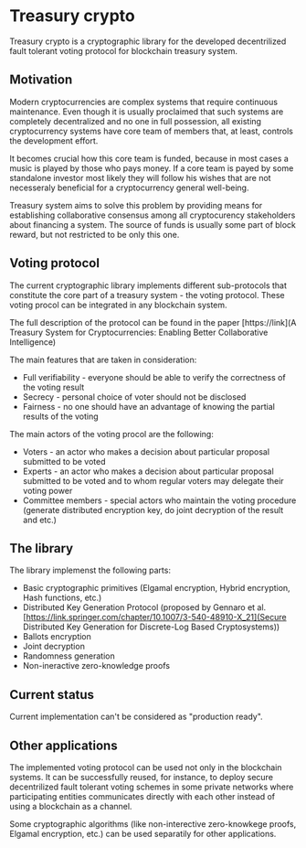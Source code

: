 Treasury crypto
====================================================================================================================================================================================
Treasury crypto is a cryptographic library for the developed decentrilized fault 
tolerant voting protocol for blockchain treasury system.

Motivation
-------------------
Modern cryptocurrencies are complex systems that require continuous maintenance.
Even though it is usually proclaimed that such systems are completely decentralized
and no one in full possession, all existing cryptocurrency systems have core team 
of members that, at least, controls the development effort.

It becomes crucial how this core team is funded, because in most cases a music is
played by those who pays money. If a core team is payed by some standalone investor
most likely they will follow his wishes that are not necesseraly beneficial for a 
cryptocurrency general well-being.

Treasury system aims to solve this problem by providing means for establishing 
collaborative consensus among all cryptocurency stakeholders about financing a system.
The source of funds is usually some part of block reward, but not restricted to be
only this one.

Voting protocol
-------------------
The current cryptographic library implements different sub-protocols that constitute 
the core part of a treasury system - the voting protocol. These voting procol can be 
integrated in any blockchain system.

The full description of the protocol can be found in the paper [https://link](A Treasury System for Cryptocurrencies: Enabling Better Collaborative Intelligence)

The main features that are taken in consideration:
* Full verifiability - everyone should be able to verify the correctness of the voting
result
* Secrecy - personal choice of voter should not be disclosed
* Fairness - no one should have an advantage of knowing the partial results of the voting

The main actors of the voting procol are the following:
* Voters - an actor who makes a decision about particular proposal submitted to be voted
* Experts - an actor who makes a decision about particular proposal submitted to be 
voted and to whom regular voters may delegate their voting power
* Committee members - special actors who maintain the voting procedure (generate
distributed encryption key, do joint decryption of the result and etc.)

The library
-------------------
The library implemenst the following parts:
* Basic cryptographic primitives (Elgamal encryption, Hybrid encryption, Hash functions, etc.)
* Distributed Key Generation Protocol (proposed by Gennaro et al.[https://link.springer.com/chapter/10.1007/3-540-48910-X_21](Secure Distributed Key Generation for Discrete-Log Based Cryptosystems))
* Ballots encryption
* Joint decryption
* Randomness generation
* Non-ineractive zero-knowledge proofs

Current status
-------------------
Current implementation can't be considered as "production ready".

Other applications
-------------------
The implemented voting protocol can be used not only in the blockchain systems. 
It can be successfully reused, for instance, to deploy secure decentrilized fault 
tolerant voting schemes in some private networks where participating entities 
communicates directly with each other instead of using a blockchain as a channel.

Some cryptographic algorithms (like non-interective zero-knowkege proofs, Elgamal 
encryption, etc.) can be used separatily for other applications. 


